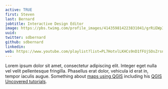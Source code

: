 ```yaml
---
active: TRUE
first: Steven
last: Bernard
jobtitle: Interactive Design Editor
image: https://pbs.twimg.com/profile_images/414359814223831041/grRiEWpI.jpeg
uuid:
twitter: sdbernard
github: sdbernard
linkedin: 
web: https://www.youtube.com/playlist?list=PL7HotvlLKHCs9nD1fFUjSOsZrsnctyV2R&app=desktop
---
```

Lorem ipsum dolor sit amet, consectetur adipiscing elit. Integer eget nulla vel velit pellentesque fringilla. Phasellus erat dolor, vehicula id erat in, tempor iaculis augue. Something about [maps using QGIS](http://www.qgis.org/en/site/about/case_studies/qgis_at_financial_times.html) including his [QGIS Uncovered tutorials](https://www.youtube.com/playlist?list=PL7HotvlLKHCs9nD1fFUjSOsZrsnctyV2R&app=desktop).
